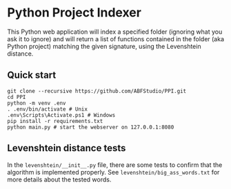 # Python Project Indexer

This Python web application will index a specified folder (ignoring what you ask it to ignore) and will return a list of functions contained in the folder (aka Python project) matching the given signature, using the Levenshtein distance.

## Quick start
```console
git clone --recursive https://github.com/ABFStudio/PPI.git
cd PPI
python -m venv .env
. .env/bin/activate # Unix
.env\Scripts\Activate.ps1 # Windows
pip install -r requirements.txt
python main.py # start the webserver on 127.0.0.1:8080
```

## Levenshtein distance tests
In the `levenshtein/__init__.py` file, there are some tests to confirm that the algorithm is implemented properly. See `levenshtein/big_ass_words.txt` for more details about the tested words.
